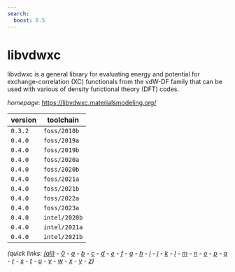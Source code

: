 ```yaml
---
search:
  boost: 0.5
---
```

# libvdwxc

libvdwxc is a general library for evaluating energy and potential for exchange-correlation (XC) functionals from the vdW-DF family that can be used with various of density functional theory (DFT) codes.

*homepage*: <https://libvdwxc.materialsmodeling.org/>

version | toolchain
--------|----------
``0.3.2`` | ``foss/2018b``
``0.4.0`` | ``foss/2019a``
``0.4.0`` | ``foss/2019b``
``0.4.0`` | ``foss/2020a``
``0.4.0`` | ``foss/2020b``
``0.4.0`` | ``foss/2021a``
``0.4.0`` | ``foss/2021b``
``0.4.0`` | ``foss/2022a``
``0.4.0`` | ``foss/2023a``
``0.4.0`` | ``intel/2020b``
``0.4.0`` | ``intel/2021a``
``0.4.0`` | ``intel/2021b``


*(quick links: [(all)](../index.md) - [0](../0/index.md) - [a](../a/index.md) - [b](../b/index.md) - [c](../c/index.md) - [d](../d/index.md) - [e](../e/index.md) - [f](../f/index.md) - [g](../g/index.md) - [h](../h/index.md) - [i](../i/index.md) - [j](../j/index.md) - [k](../k/index.md) - [l](../l/index.md) - [m](../m/index.md) - [n](../n/index.md) - [o](../o/index.md) - [p](../p/index.md) - [q](../q/index.md) - [r](../r/index.md) - [s](../s/index.md) - [t](../t/index.md) - [u](../u/index.md) - [v](../v/index.md) - [w](../w/index.md) - [x](../x/index.md) - [y](../y/index.md) - [z](../z/index.md))*

